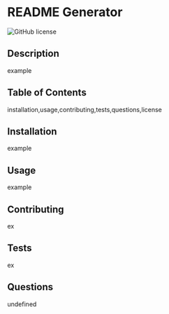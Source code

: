 # README Generator
  ![GitHub license](https://img.shields.io/badge/license-MIT-blue.svg)
  ## Description
  example
  ## Table of Contents
  installation,usage,contributing,tests,questions,license
  ## Installation
  example
  ## Usage
  example
  ## Contributing
  ex
  ## Tests
  ex
  ## Questions
  undefined


